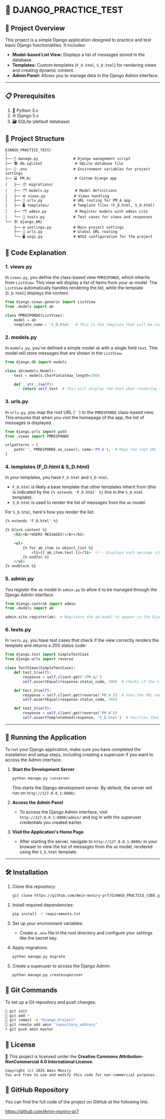 # 🚀 DJANGO_PRACTICE_TEST

## 📌 Project Overview

This project is a simple Django application designed to practice and test basic Django functionalities. It includes:

- **Model-based List View:** Displays a list of messages stored in the database.
- **Templates:** Custom templates (`F_D.html`, `S_D.html`) for rendering views and creating dynamic content.
- **Admin Panel:** Allows you to manage data in the Django Admin interface.

---

## 📋 Prerequisites

1. 🐍 Python 3.x
2. 🌐 Django 5.x
3. 🗃 SQLite (default database)


## 📂 Project Structure

```
DJANGO_PRACTICE_TEST/
│
├── 📜 manage.py                # Django management script
├── 📚 db.sqlite3               # SQLite database file
├── 🌱 .env                     # Environment variables for project settings
├── 💻 PM_A/                    # Custom Django app
│   ├── 📦 migrations/
│   ├── 🗂 models.py            # Model definitions
│   ├── 🌐 views.py             # Views handling
│   ├── 🔗 urls.py              # URL routing for PM_A app
│   ├── 🖥 templates/           # Template files (F_D.html, S_D.html)
│   ├── 🗂 admin.py             # Register models with admin site
│   └── 📑 tests.py             # Test cases for views and responses
└── 🏗 django_AM/
    ├── ⚙ settings.py          # Main project settings
    ├── 🔗 urls.py              # Global URL routing
    └── 🖥 wsgi.py              # WSGI configuration for the project
```


## 📝 Code Explanation

### 1. **views.py**
In `views.py`, you define the class-based view `PMRESPONDE`, which inherits from `ListView`. This view will display a list of items from your `ab` model. The `ListView` automatically handles rendering the list, while the template (`S_D.html`) displays the content.

```python
from django.views.generic import ListView
from .models import ab

class PMRESPONDE(ListView):
    model = ab
    template_name = 'S_D.html'  # This is the template that will be used to render the list of items.
```

### 2. **models.py**
In `models.py`, you've defined a simple model `ab` with a single field `text`. This model will store messages that are shown in the `ListView`.

```python
from django.db import models

class ab(models.Model):
    text = models.CharField(max_length=200)

    def __str__(self):
        return self.text  # This will display the text when rendering the list of items in the admin panel.
```

### 3. **urls.py**
In `urls.py`, you map the root URL (`''`) to the `PMRESPONDE` class-based view. This ensures that when you visit the homepage of the app, the list of messages is displayed.

```python
from django.urls import path
from .views import PMRESPONDE

urlpatterns = [
    path('', PMRESPONDE.as_view(), name='PM_A'),  # Maps the root URL to the PMRESPONDE view.
]
```

### 4. **templates (F_D.html & S_D.html)**
In your templates, you have `F_D.html` and `S_D.html`.

- `F_D.html` is likely a base template that other templates inherit from (this is indicated by the `{% extends 'F_D.html' %}` line in the `S_D.html` template).
- `S_D.html` is used to render the list of messages from the `ab` model.

For `S_D.html`, here's how you render the list:

```html
{% extends 'F_D.html' %}

{% block content %}
    <h1><b>!USERS MESSAGES!</b></h1>

    <ul>
        {% for ab_item in object_list %}
            <li>{{ ab_item.text }}</li>  <!-- Displays each message stored in the ab model -->
        {% endfor %}
    </ul>
{% endblock %}
```

### 5. **admin.py**
You register the `ab` model in `admin.py` to allow it to be managed through the Django Admin interface.

```python
from django.contrib import admin
from .models import ab

admin.site.register(ab)  # Registers the ab model to appear in the Django Admin panel.
```

### 6. **tests.py**
In `tests.py`, you have test cases that check if the view correctly renders the template and returns a 200 status code:

```python
from django.test import SimpleTestCase
from django.urls import reverse

class TestViews(SimpleTestCase):
    def test_1(self):
        response = self.client.get('/PM_A/')
        self.assertEqual(response.status_code, 200)  # Checks if the status code is 200, meaning the page loaded correctly.

    def test_2(self):
        response = self.client.get(reverse('PM_A'))  # Uses the URL name to generate the URL.
        self.assertEqual(response.status_code, 200)

    def test_3(self):
        response = self.client.get(reverse('PM_A'))
        self.assertTemplateUsed(response, 'S_D.html')  # Verifies that the correct template is used.
```

---

## 🔧 Running the Application

To run your Django application, make sure you have completed the installation and setup steps, including creating a superuser if you want to access the Admin interface.

1. **Start the Development Server**
   ```bash
   python manage.py runserver
   ```
   This starts the Django development server. By default, the server will run on `http://127.0.0.1:8000/`.

2. **Access the Admin Panel**
   - To access the Django Admin interface, visit `http://127.0.0.1:8000/admin/` and log in with the superuser credentials you created earlier.

3. **Visit the Application's Home Page**
   - After starting the server, navigate to `http://127.0.0.1:8000/` in your browser to view the list of messages from the `ab` model, rendered using the `S_D.html` template.

---



## 🛠 Installation

1. Clone this repository:
   ```bash
   git clone https://github.com/Amin-moniry-pr7/DJANGO_PRACTICE_CODE.git
   ```

2. Install required dependencies:
   ```bash
   pip install -r requirements.txt
   ```

3. Set up your environment variables:
   - Create a `.env` file in the root directory and configure your settings like the secret key.

4. Apply migrations:
   ```bash
   python manage.py migrate
   ```

5. Create a superuser to access the Django Admin:
   ```bash
   python manage.py createsuperuser
   ```


## 🔧 Git Commands
To set up a Git repository and push changes:
```bash
🚀 git init
📌 git add *
📝 git commit -m "Django_Project"
🔗 git remote add amin "repository_address"
⬆ git push amin master
```


   
## 📜 License
🔖 This project is licensed under the **Creative Commons Attribution-NonCommercial 4.0 International License.**

```
Copyright (c) 2025 Amin Moniry
You are free to use and modify this code for non-commercial purposes.
```


## 📍 GitHub Repository

You can find the full code of the project on GitHub at the following link:

https://github.com/Amin-moniry-pr7

